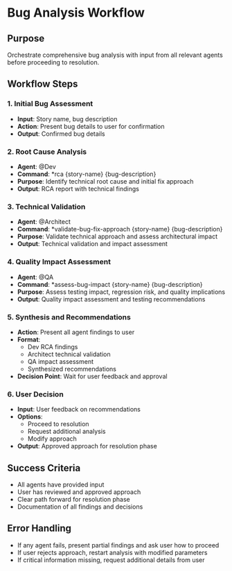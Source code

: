 # Bug Analysis Workflow

## Purpose
Orchestrate comprehensive bug analysis with input from all relevant agents before proceeding to resolution.

## Workflow Steps

### 1. Initial Bug Assessment
- **Input**: Story name, bug description
- **Action**: Present bug details to user for confirmation
- **Output**: Confirmed bug details

### 2. Root Cause Analysis
- **Agent**: @Dev
- **Command**: *rca {story-name} {bug-description}
- **Purpose**: Identify technical root cause and initial fix approach
- **Output**: RCA report with technical findings

### 3. Technical Validation
- **Agent**: @Architect
- **Command**: *validate-bug-fix-approach {story-name} {bug-description}
- **Purpose**: Validate technical approach and assess architectural impact
- **Output**: Technical validation and impact assessment

### 4. Quality Impact Assessment
- **Agent**: @QA
- **Command**: *assess-bug-impact {story-name} {bug-description}
- **Purpose**: Assess testing impact, regression risk, and quality implications
- **Output**: Quality impact assessment and testing recommendations

### 5. Synthesis and Recommendations
- **Action**: Present all agent findings to user
- **Format**: 
  - Dev RCA findings
  - Architect technical validation
  - QA impact assessment
  - Synthesized recommendations
- **Decision Point**: Wait for user feedback and approval

### 6. User Decision
- **Input**: User feedback on recommendations
- **Options**: 
  - Proceed to resolution
  - Request additional analysis
  - Modify approach
- **Output**: Approved approach for resolution phase

## Success Criteria
- All agents have provided input
- User has reviewed and approved approach
- Clear path forward for resolution phase
- Documentation of all findings and decisions

## Error Handling
- If any agent fails, present partial findings and ask user how to proceed
- If user rejects approach, restart analysis with modified parameters
- If critical information missing, request additional details from user
